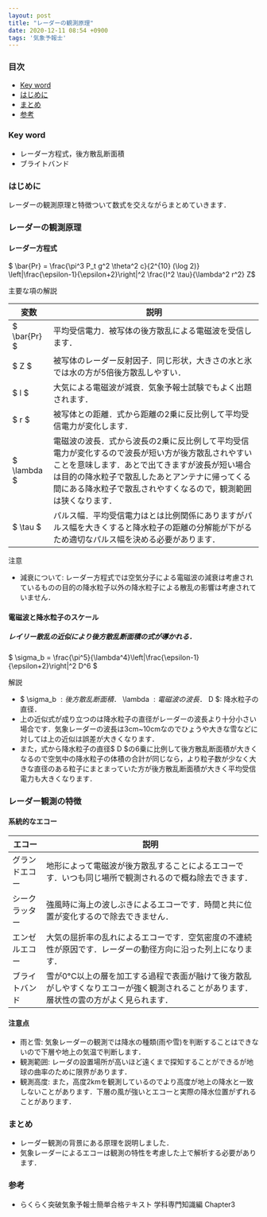 ```yaml
---
layout: post
title: "レーダーの観測原理"
date: 2020-12-11 08:54 +0900
tags: '気象予報士'
---
```


### 目次
- [Key word](#key-word)
- [はじめに](#はじめに)
- [まとめ](#まとめ)
- [参考](#参考)

### Key word
- レーダー方程式，後方散乱断面積
- ブライトバンド

### はじめに
レーダーの観測原理と特徴ついて数式を交えながらまとめていきます．

### レーダーの観測原理
#### レーダー方程式
$ \bar{Pr} = \frac{\pi^3 P_t g^2 \theta^2 c}{2^{10} (\log 2)} \left|\frac{\epsilon-1}{\epsilon+2}\right|^2 \frac{l^2 \tau}{\lambda^2 r^2} Z$

主要な項の解説

|変数|説明|
|---|---|
|$ \bar{Pr} $| 平均受信電力．被写体の後方散乱による電磁波を受信します．|
|$ Z $| 被写体のレーダー反射因子．同じ形状，大きさの水と氷では水の方が5倍後方散乱しやすい．|
|$ l $| 大気による電磁波が減衰．気象予報士試験でもよく出題されます．|
|$ r $| 被写体との距離．式から距離の2乗に反比例して平均受信電力が変化します．|
|$ \lambda $| 電磁波の波長．式から波長の2乗に反比例して平均受信電力が変化するので波長が短い方が後方散乱されやすいことを意味します．あとで出てきますが波長が短い場合は目的の降水粒子で散乱したあとアンテナに帰ってくる間にある降水粒子で散乱されやすくなるので，観測範囲は狭くなります．|
|$ \tau $|パルス幅．平均受信電力はとは比例関係にありますがパルス幅を大きくすると降水粒子の距離の分解能が下がるため適切なパルス幅を決める必要があります．|

注意
- 減衰について: レーダー方程式では空気分子による電磁波の減衰は考慮されているものの目的の降水粒子以外の降水粒子による散乱の影響は考慮されていません．

#### 電磁波と降水粒子のスケール
##### レイリー散乱の近似により後方散乱断面積の式が導かれる．
$ \sigma_b = \frac{\pi^5}{\lambda^4}\left|\frac{\epsilon-1}{\epsilon+2}\right|^2 D^6 $

解説
- $ \sigma_b $: 後方散乱断面積．$ \lambda $: 電磁波の波長．$ D $: 降水粒子の直径．
- 上の近似式が成り立つのは降水粒子の直径がレーダーの波長より十分小さい場合です．気象レーダーの波長は3cm~10cmなのでひょうや大きな雪などに対しては上の近似は誤差が大きくなります．
- また，式から降水粒子の直径$ D $の6乗に比例して後方散乱断面積が大きくなるので空気中の降水粒子の体積の合計が同じなら，より粒子数が少なく大きな直径のある粒子にまとまっていた方が後方散乱断面積が大きく平均受信電力も大きくなります．

### レーダー観測の特徴
#### 系統的なエコー

|エコー|説明|
|---|---|
|グランドエコー|地形によって電磁波が後方散乱することによるエコーです．いつも同じ場所で観測されるので概ね除去できます．|
|シークラッター|強風時に海上の波しぶきによるエコーです．時間と共に位置が変化するので除去できません．|
|エンゼルエコー|大気の屈折率の乱れによるエコーです．空気密度の不連続性が原因です．レーダーの動径方向に沿った列上になります．|
|ブライトバンド|雪が0°C以上の層を加工する過程で表面が融けて後方散乱がしやすくなりエコーが強く観測されることがあります．層状性の雲の方がよく見られます．|

#### 注意点
- 雨と雪: 気象レーダーの観測では降水の種類(雨や雪)を判断することはできないので下層や地上の気温で判断します．
- 観測範囲: レーダの設置場所が高いほど遠くまで探知することができるが地球の曲率のために限界があります．
- 観測高度: また，高度2kmを観測しているのでより高度が地上の降水と一致しないことがあります．下層の風が強いとエコーと実際の降水位置がずれることがあります．


### まとめ
- レーダー観測の背景にある原理を説明しました．
- 気象レーダーによるエコーは観測の特性を考慮した上で解析する必要があります．

### 参考
- らくらく突破気象予報士簡単合格テキスト 学科専門知識編 Chapter3
